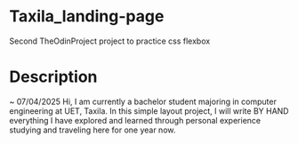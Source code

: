 # Taxila_landing-page
Second TheOdinProject project to practice css flexbox

# Description
~ 07/04/2025
Hi, I am currently a bachelor student majoring in computer engineering at UET, Taxila. In this simple layout project, I will write BY HAND everything I have explored and learned through personal experience studying and traveling here for one year now. 

